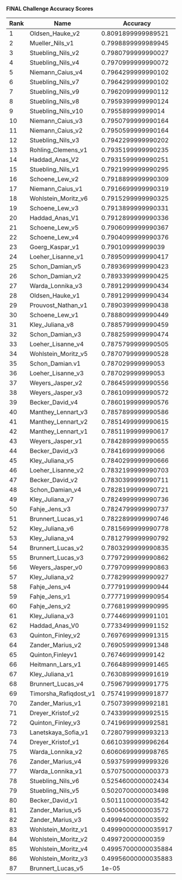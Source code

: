 **FINAL Challenge Accuracy Scores**



|Rank|Name|Accuracy|
|----|-----|---|
|1|Oldsen_Hauke_v2|0.8091899999989521|
|2|Mueller_Nils_v1|0.7998899999989945|
|3|Stuebling_Nils_v2|0.7980799999990027|
|4|Stuebling_Nils_v4|0.7970999999990072|
|5|Niemann_Caius_v4|0.7964299999990102|
|6|Stuebling_Nils_v7|0.7964299999990102|
|7|Stuebling_Nils_v9|0.7962099999990112|
|8|Stuebling_Nils_v8|0.7959399999990124|
|9|Stuebling_Nils_v10|0.795589999999014|
|10|Niemann_Caius_v3|0.7950799999990164|
|11|Niemann_Caius_v2|0.7950599999990164|
|12|Stuebling_Nils_v3|0.7942299999990202|
|13|Rohling_Clemens_v1|0.7935199999990235|
|14|Haddad_Anas_V2|0.7931599999990251|
|15|Stuebling_Nils_v1|0.7921999999990295|
|16|Schoene_Lew_v2|0.7918899999990309|
|17|Niemann_Caius_v1|0.7916699999990319|
|18|Wohlstein_Moritz_v6|0.7915299999990325|
|19|Schoene_Lew_v3|0.7913899999990331|
|20|Haddad_Anas_V1|0.7912899999990336|
|21|Schoene_Lew_v5|0.7906099999990367|
|22|Schoene_Lew_v4|0.7904099999990376|
|23|Goerg_Kaspar_v1|0.790109999999039|
|24|Loeher_Lisanne_v1|0.7895099999990417|
|25|Schon_Damian_v5|0.7893699999990423|
|26|Schon_Damian_v2|0.7893399999990425|
|27|Warda_Lonnika_v3|0.7891299999990434|
|28|Oldsen_Hauke_v1|0.7891299999990434|
|29|Prouvost_Nathan_v1|0.7890399999990438|
|30|Schoene_Lew_v1|0.7888099999990449|
|31|Kley_Juliana_v8|0.7885799999990459|
|32|Schon_Damian_v3|0.7882599999990474|
|33|Loeher_Lisanne_v4|0.7875799999990505|
|34|Wohlstein_Moritz_v5|0.7870799999990528|
|35|Schon_Damian.v1|0.787029999999053|
|36|Loeher_Lisanne_v3|0.787029999999053|
|37|Weyers_Jasper_v2|0.7864599999990556|
|38|Weyers_Jasper_v3|0.7861099999990572|
|39|Becker_David_v4|0.7860199999990576|
|40|Manthey_Lennart_v3|0.7857899999990586|
|41|Manthey_Lennart_v2|0.7851499999990615|
|42|Manthey_Lennart_v1|0.7851199999990617|
|43|Weyers_Jasper_v1|0.7842899999990655|
|44|Becker_David_v3|0.784169999999066|
|45|Kley_Juliana_v5|0.7840299999990666|
|46|Loeher_Lisanne_v2|0.7832199999990703|
|47|Becker_David_v2|0.7830399999990711|
|48|Schon_Damian_v4|0.7828199999990721|
|49|Kley_Juliana_v7|0.7824999999990736|
|50|Fahje_Jens_v3|0.7824799999990737|
|51|Brunnert_Lucas_v1|0.7822899999990746|
|52|Kley_Juliana_v6|0.7815699999990778|
|53|Kley_Juliana_v4|0.7812799999990792|
|54|Brunnert_Lucas_v2|0.7803299999990835|
|55|Brunnert_Lucas_v3|0.7797299999990862|
|56|Weyers_Jasper_v0|0.7797099999990863|
|57|Kley_Juliana_v2|0.7782999999990927|
|58|Fahje_Jens_v4|0.7779199999990944|
|59|Fahje_Jens_v1|0.7777199999990954|
|60|Fahje_Jens_v2|0.7768199999990995|
|61|Kley_Juliana_v3|0.7744699999991101|
|62|Haddad_Anas_V0|0.7733499999991152|
|63|Quinton_Finley_v2|0.7697699999991315|
|64|Zander_Marius_v2|0.7690599999991348|
|65|Quinton,Finleyv1|0.767469999999142|
|66|Heitmann_Lars_v1|0.7664899999991465|
|67|Kley_Juliana_v1|0.7630899999991619|
|68|Brunnert_Lucas_v4|0.7596799999991775|
|69|Timorsha_Rafiqdost_v1|0.7574199999991877|
|70|Zander_Marius_v1|0.7507399999992181|
|71|Dreyer_Kristof_v2|0.7433999999992515|
|72|Quinton_Finley_v3|0.7419699999992581|
|73|Lanetskaya_Sofia_v1|0.7280799999993213|
|74|Dreyer_Kristof_v1|0.6610399999996264|
|75|Warda_Lonnika_v2|0.6060699999998765|
|76|Zander_Marius_v4|0.5937599999999326|
|77|Warda_Lonnika_v1|0.5707500000000373|
|78|Stuebling_Nils_v6|0.5254600000002434|
|79|Stuebling_Nils_v5|0.5020700000003498|
|80|Becker_David_v1|0.5011100000003542|
|81|Zander_Marius_v5|0.5004500000003572|
|82|Zander_Marius_v3|0.4999400000003592|
|83|Wohlstein_Moritz_v1|0.49990000000035917|
|84|Wohlstein_Moritz_v2|0.499720000000359|
|85|Wohlstein_Moritz_v4|0.49957000000035884|
|86|Wohlstein_Moritz_v3|0.49956000000035883|
|87|Brunnert_Lucas_v5|1e-05|
